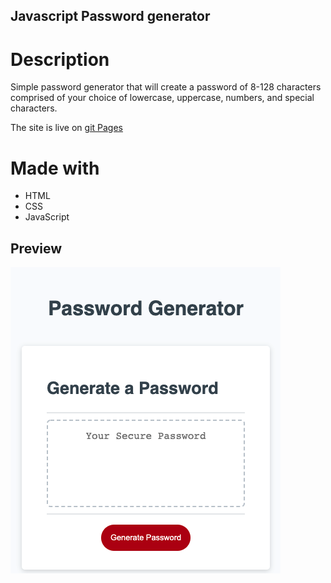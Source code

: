 ## Javascript Password generator

# Description
Simple password generator that will create a password of 8-128 characters comprised of your choice of lowercase, uppercase, numbers, and special characters.

The site is live on [git Pages](https://dustinturp.github.io/JSPasswordGen/)

# Made with 
- HTML
- CSS
- JavaScript



## Preview

![site screenshot](/assets/img/previewGitHub.png)

